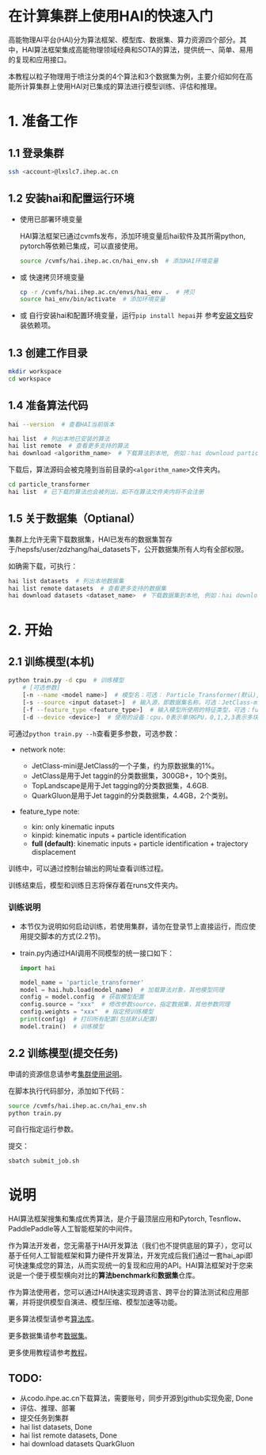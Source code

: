 
# 在计算集群上使用HAI的快速入门

高能物理AI平台(HAI)分为算法框架、模型库、数据集、算力资源四个部分。其中，HAI算法框架集成高能物理领域经典和SOTA的算法，提供统一、简单、易用的复现和应用接口。

本教程以粒子物理用于喷注分类的4个算法和3个数据集为例，主要介绍如何在高能所计算集群上使用HAI对已集成的算法进行模型训练、评估和推理。

# 1. 准备工作

## 1.1 登录集群
```bash
ssh <account>@lxslc7.ihep.ac.cn  
```
## 1.2 安装hai和配置运行环境
+ 使用已部署环境变量

    HAI算法框架已通过cvmfs发布，添加环境变量后hai软件及其所需python, pytorch等依赖已集成，可以直接使用。
    ```bash
    source /cvmfs/hai.ihep.ac.cn/hai_env.sh  # 添加HAI环境变量
    ```
+ 或 快速拷贝环境变量
    ```bash
    cp -r /cvmfs/hai.ihep.ac.cn/envs/hai_env .  # 拷贝
    source hai_env/bin/activate  # 添加环境变量
    ```
+ 或 自行安装hai和配置环境变量，运行`pip install hepai`并
    参考[安装文档](docs/install.md)安装依赖项。

## 1.3 创建工作目录
```bash
mkdir workspace
cd workspace
```

## 1.4 准备算法代码
```bash
hai --version  # 查看HAI当前版本
```

```bash
hai list  # 列出本地已安装的算法
hai list remote  # 查看更多支持的算法
hai download <algorithm_name>  # 下载算法到本地, 例如：hai download particle_transformer
```
下载后，算法源码会被克隆到当前目录的`<algorithm_name>`文件夹内。
```bash
cd particle_transformer
hai list  # 已下载的算法也会被列出，如不在算法文件夹内将不会注册
```

## 1.5 关于数据集（Optianal）
集群上允许无需下载数据集，HAI已发布的数据集暂存于/hepsfs/user/zdzhang/hai_datasets下，公开数据集所有人均有全部权限。

如确需下载，可执行：
```bash
hai list datasets  # 列出本地数据集
hai list remote datasets  # 查看更多支持的数据集
hai download datasets <dataset_name>  # 下载数据集到本地, 例如：hai download datasets QuarkGluon
```

# 2. 开始

## 2.1 训练模型(本机)
```bash
python train.py -d cpu  # 训练模型
    # [可选参数]
    [-n --name <model name>]  # 模型名：可选： Particle_Transformer(默认), ParticleNet, PCNN, Particle_Flow_Network
    [-s --source <input dataset>]  # 输入源，即数据集名称，可选：JetClass-mini(默认), JetClass, QuakGluon, TopLandscape
    [-f --feature_type <feature_type>]  # 输入模型所使用的特征类型，可选：full(默认), kin, kinpid
    [-d --device <device>]  # 使用的设备：cpu，0表示单块GPU，0,1,2,3表示多块GPU
```
可通过`python train.py --h`查看更多参数，可选参数：

+ network note:
    + JetClass-mini是JetClass的一个子集，约为原数据集的1%。
    + JetClass是用于Jet taggin的分类数据集，300GB+，10个类别。
    + TopLandscape是用于Jet tagging的分类数据集，4.6GB.
    + QuarkGluon是用于Jet taggin的分类数据集，4.4GB，2个类别。

+ feature_type note:
    + kin: only kinematic inputs
    + kinpid: kinematic inputs + particle identification
    + <b>full (default)</b>: kinematic inputs + particle identification + trajectory displacement

训练中，可以通过控制台输出的网址查看训练过程。

训练结束后，模型和训练日志将保存着在runs文件夹内。

### 训练说明
+ 本节仅为说明如何启动训练，若使用集群，请勿在登录节上直接运行，而应使用提交脚本的方式(2.2节)。

+ train.py内通过HAI调用不同模型的统一接口如下：
        
    ```python
    import hai

    model_name = 'particle_transformer'
    model = hai.hub.load(model_name)  # 加载算法对象，其他模型同理
    config = model.config  # 获取模型配置
    config.source = "xxx"  # 修改参数source，指定数据集，其他参数同理
    config.weights = "xxx"  # 指定预训练模型
    print(config)  # 打印所有配置(包括默认配置)
    model.train()  # 训练模型
    ```

## 2.2 训练模型(提交任务)

申请的资源信息请参考[集群使用说明](http://afsapply.ihep.ac.cn/quick/)。

在脚本执行代码部分，添加如下代码：
```bash
source /cvmfs/hai.ihep.ac.cn/hai_env.sh
python train.py 
```
可自行指定运行参数。

提交：
```bash
sbatch submit_job.sh
```


# 说明

HAI算法框架搜集和集成优秀算法，是介于最顶层应用和Pytorch, Tesnflow、PaddlePaddle等人工智能框架的中间件。

作为算法开发者，您无需基于HAI开发算法（我们也不提供底层的算子），您可以基于任何人工智能框架和算力硬件开发算法，开发完成后我们通过一套hai_api即可快速集成您的算法，从而实现统一的复现和应用的API。HAI算法框架对于您来说是一个便于模型横向对比的<b>算法benchmark</b>和<b>数据集</b>仓库。

作为算法使用者，您可以通过HAI快速实现跨语言、跨平台的算法测试和应用部署，并将提供模型自演进、模型压缩、模型加速等功能。

更多算法模型请参考[算法库](docs/algorithm_zoo.md)。

更多数据集请参考[数据集](docs/datasets.md)。

更多使用教程请参考[教程](docs/tutorial.md)。


## TODO:
+ 从codo.ihpe.ac.cn下载算法，需要账号，同步开源到github实现免密, Done
+ 评估、推理、部署
+ 提交任务到集群
+ hai list datasets, Done
+ hai list remote datasets, Done
+ hai download datasets QuarkGluon



